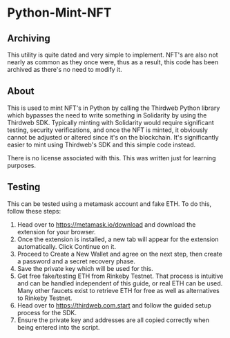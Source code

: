 # Python-Mint-NFT

## Archiving
This utility is quite dated and very simple to implement. NFT's are also not nearly as common as they once were, thus as a result, this code has been archived as there's no need to modify it.

## About
This is used to mint NFT's in Python by calling the Thirdweb Python library which bypasses the need to write something in Solidarity by using the Thirdweb SDK. Typically minting with Solidarity would require significant testing, security verifications, and once the NFT is minted, it obviously cannot be adjusted or altered since it's on the blockchain. It's significantly easier to mint using Thirdweb's SDK and this simple code instead.

There is no license associated with this. This was written just for learning purposes.

## Testing
This can be tested using a metamask account and fake ETH. To do this, follow these steps:
1) Head over to https://metamask.io/download and download the extension for your browser.
2) Once the extension is installed, a new tab will appear for the extension automatically. Click Continue on it.
3) Proceed to Create a New Wallet and agree on the next step, then create a password and a secret recovery phase.
4) Save the private key which will be used for this.
5) Get free fake/testing ETH from Rinkeby Testnet. That process is intuitive and can be handled independent of this guide, or real ETH can be used. Many other faucets exist to retrieve ETH for free as well as alternatives to Rinkeby Testnet.
7) Head over to https://thirdweb.com.start and follow the guided setup process for the SDK.
8) Ensure the private key and addresses are all copied correctly when being entered into the script.
